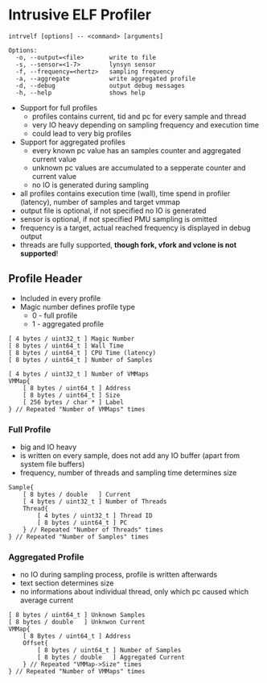 # Intrusive ELF Profiler

```text
intrvelf [options] -- <command> [arguments]

Options:
  -o, --output=<file>       write to file
  -s, --sensor=<1-7>        lynsyn sensor
  -f, --frequency=<hertz>   sampling frequency
  -a, --aggregate           write aggregated profile
  -d, --debug               output debug messages
  -h, --help                shows help
```

* Support for full profiles
  * profiles contains current, tid and pc for every sample and thread
  * very IO heavy depending on sampling frequency and execution time
  * could lead to very big profiles
* Support for aggregated profiles
  * every known pc value has an samples counter and aggregated current value
  * unknown pc values are accumulated to a sepperate counter and current value
  * no IO is generated during sampling
* all profiles contains execution time (wall), time spend in profiler (latency), number of samples and target vmmap
* output file is optional, if not specified no IO is generated
* sensor is optional, if not specified PMU sampling is omitted
* frequency is a target, actual reached frequency is displayed in debug output
* threads are fully supported, **though fork, vfork and vclone is not supported**!

## Profile Header

* Included in every profile
* Magic number defines profile type
  * 0 - full profile
  * 1 - aggregated profile

```
[ 4 bytes / uint32_t ] Magic Number
[ 8 bytes / uint64_t ] Wall Time
[ 8 bytes / uint64_t ] CPU Time (latency)
[ 8 bytes / uint64_t ] Number of Samples

[ 4 bytes / uint32_t ] Number of VMMaps
VMMap{ 
    [ 8 bytes / uint64_t ] Address
    [ 8 bytes / uint64_t ] Size
    [ 256 bytes / char * ] Label
} // Repeated "Number of VMMaps" times
```

### Full Profile

* big and IO heavy
* is written on every sample, does not add any IO buffer (apart from system file buffers)
* frequency, number of threads and sampling time determines size

```
Sample{
    [ 8 bytes / double   ] Current
    [ 4 bytes / uint32_t ] Number of Threads
    Thread{
        [ 4 bytes / uint32_t ] Thread ID
        [ 8 bytes / uint64_t ] PC
    } // Repeated "Number of Threads" times
} // Repeated "Number of Samples" times
``` 

### Aggregated Profile

* no IO during sampling process, profile is written afterwards
* text section determines size
* no informations about individual thread, only which pc caused which average current

```
[ 8 bytes / uint64_t ] Unknown Samples
[ 8 bytes / double   ] Unknwon Current
VMMap{
    [ 8 Bytes / uint64_t ] Address
    Offset{
        [ 8 bytes / uint64_t ] Number of Samples
        [ 8 bytes / double   ] Aggregated Current
    } // Repeated "VMMap->Size" times
} // Repeated "Number of VMMaps" times
``` 


